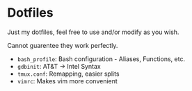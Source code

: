 # Dotfiles

Just my dotfiles, feel free to use and/or modify as you wish.

Cannot guarentee they work perfectly.

* `bash_profile`: Bash configuration - Aliases, Functions, etc.
* `gdbinit`: AT&T -> Intel Syntax
* `tmux.conf`: Remapping, easier splits
* `vimrc`: Makes vim more convenient
